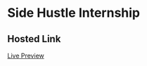 # Side Hustle Internship

## Hosted Link

[Live Preview](https://github.com/elfransix/color-flipper)

